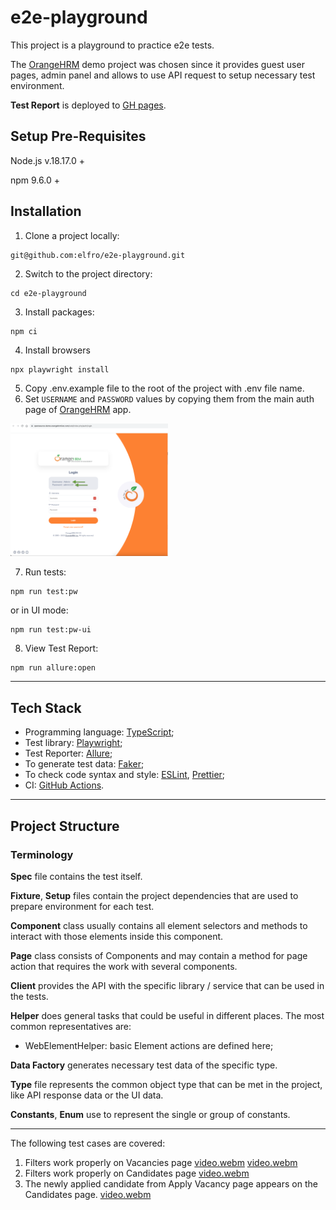# e2e-playground
This project is a playground to practice e2e tests.

The [OrangeHRM](https://opensource-demo.orangehrmlive.com/) demo project was chosen since it provides guest user pages, admin panel and allows to use API request to setup necessary test environment.

**Test Report** is deployed to [GH pages](https://elfro.github.io/e2e-playground).

## Setup Pre-Requisites

Node.js v.18.17.0 +

npm 9.6.0 +

## Installation
1. Clone a project locally:
```
git@github.com:elfro/e2e-playground.git
```
2. Switch to the project directory:
```
cd e2e-playground
```
3. Install packages:
```
npm ci
```
4. Install browsers
```
npx playwright install
```
5. Copy .env.example file to the root of the project with .env file name.
6. Set `USERNAME` and `PASSWORD` values by copying them from the main auth page of [OrangeHRM](https://opensource-demo.orangehrmlive.com/) app.

<img src="docs/assets/env_auth_creds_variable.png" alt="Auth credentials" style="width: 50% !important;">

7. Run tests:
```
npm run test:pw
```
or in UI mode:
```
npm run test:pw-ui
```
8. View Test Report:
```
npm run allure:open
```

___
## Tech Stack
- Programming language: [TypeScript](https://www.typescriptlang.org/); 
- Test library: [Playwright](https://playwright.dev/);
- Test Reporter: [Allure](https://github.com/allure-framework/allure-js/blob/master/packages/allure-playwright/README.md);
- To generate test data: [Faker](https://fakerjs.dev/);
- To check code syntax and style: [ESLint](https://eslint.org/), [Prettier](https://prettier.io/);
- CI: [GitHub Actions](https://docs.github.com/en/actions).

___

## Project Structure
### <a name="terminology"></a> Terminology

**Spec** file contains the test itself.

**Fixture**, **Setup** files contain the project dependencies that are used to prepare environment for each test.

**Component** class usually contains all element selectors and methods to interact with those elements inside this component.

**Page** class consists of Components and may contain a method for page action that requires the work with several components.

**Client** provides the API with the specific library / service that can be used in the tests.

**Helper** does general tasks that could be useful in different places. The most common representatives are:
- WebElementHelper: basic Element actions are defined here;

**Data Factory** generates necessary test data of the specific type. 

**Type** file represents the common object type that can be met in the project, like API response data or the UI data.

**Constants**, **Enum** use to represent the single or group of constants.

___

The following test cases are covered:
1. Filters work properly on Vacancies page
   [video.webm](https://github.com/elfro/e2e-playground/assets/8956849/3a4aa1a6-cfe6-4cf8-9dee-64c1d30e85d6)
   [video.webm](https://github.com/elfro/e2e-playground/assets/8956849/259d4153-976d-42da-97ff-b19642b6187a)
2. Filters work properly on Candidates page
   [video.webm](https://github.com/elfro/e2e-playground/assets/8956849/486e1145-8b59-4da7-b8cb-b06b426916ff)
3. The newly applied candidate from Apply Vacancy page appears on the Candidates page.
   [video.webm](https://github.com/elfro/e2e-playground/assets/8956849/6a632e4a-7c54-4cf4-a256-49a21ed09591)
